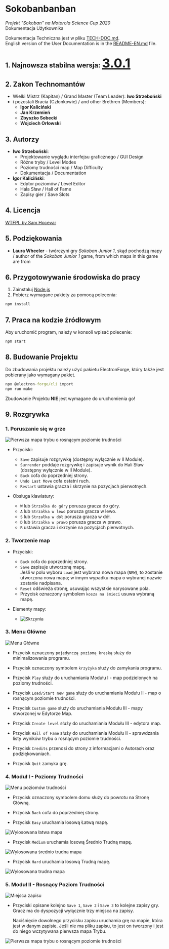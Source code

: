 # Sokobanbanban

*Projekt "Sokoban" na Motorola Science Cup 2020*  
Dokumentacja Użytkownika  

Dokumentacja Techniczna jest w pliku [TECH-DOC.md](./TECH-DOC.md).  
English version of the User Documentation is in the [README-EN.md](./README-EN.md) file.  

## 1. Najnowsza stabilna wersja: <u style="font-size: 2.5rem">3.0.1</u>

## 2. Zakon Technomantów

* Wielki Mistrz (Kapitan) / Grand Master (Team Leader): **Iwo Strzeboński**
* i pozostali Bracia (Członkowie) / and other Brethren (Members):
  * **Igor Kaliciński**
  * **Jan Krzemień**
  * **Zbyszko Sobecki**
  * **Wojciech Orłowski**

## 3. Autorzy

* **Iwo Strzeboński**:
  * Projektowanie wyglądu interfejsu graficznego / GUI Design
  * Różne tryby / Level Modes
  * Poziomy trudności map / Map Difficulty
  * Dokumentacja / Documentation
* **Igor Kaliciński**:
  * Edytor poziomów / Level Editor
  * Hala Sław / Hall of Fame
  * Zapisy gier / Save Slots

## 4. Licencja

[WTFPL by Sam Hocevar](./LICENSE)

## 5. Podziękowania

* **Laura Wheeler** -
twórczyni gry *Sokoban Junior 1*, skąd pochodzą mapy /
author of the *Sokoban Junior 1* game, from which maps in this game are from

## 6. Przygotowywanie środowiska do pracy

1. Zainstaluj [Node.js](https://nodejs.org/en/download/)
2. Pobierz wymagane pakiety za pomocą polecenia:  

```cmd
npm install
```

## 7. Praca na kodzie źródłowym

Aby uruchomić program, należy w konsoli wpisać polecenie:

```cmd
npm start
```

## 8. Budowanie Projektu

Do zbudowania projektu należy użyć pakietu ElectronForge,
który także jest pobierany jako wymagany pakiet.  

```cmd
npx @electron-forge/cli import
npm run make
```

Zbudowanie Projektu **NIE** jest wymagane do uruchomienia go!  

## 9. Rozgrywka

### 1. Poruszanie się w grze

![Pierwsza mapa trybu o rosnącym poziomie trudności](./screenshots/ascending.png)

* Przyciski:
  * `Save` zapisuje rozgrywkę (dostępny wyłącznie w II Module).  
  * `Surrender` poddaje rozgrywkę i zapisuje wynik do Hali Sław
  (dostępny wyłącznie w II Module).  
  * `Back` cofa do poprzedniej strony.  
  * `Undo Last Move` cofa ostatni ruch.  
  * `Restart` ustawia gracza i skrzynie na pozycjach pierwotnych.  

* Obsługa klawiatury:
  * `W` lub `Strzałka do góry` porusza gracza do góry.  
  * `A` lub `Strzałka w lewo` porusza gracza w lewo.  
  * `S` lub `Strzałka w dół` porusza gracza w dół.  
  * `D` lub `Strzałka w prawo` porusza gracza w prawo.  
  * `R` ustawia gracza i skrzynie na pozycjach pierwotnych.  

### 2. Tworzenie map

* Przyciski:  
  * `Back` cofa do poprzedniej strony.  
  * `Save` zapisuje utworzoną mapę.  
  Jeśli w polu wyboru `Load` jest wybrana nowa mapa (`NEW`),
  to zostanie utworzona nowa mapa;
  w innym wypadku mapa o wybranej nazwie zostanie nadpisana.  
  * `Reset` odświeża stronę, usuwając wszystkie narysowane pola.  
  * Przycisk oznaczony symbolem `kosza na śmieci` usuwa wybraną mapę.  

* Elementy mapy:
  * ![Skrzynia](/assets/map_tiles/Crate.col.png)

### 3. Menu Główne

![Menu Główne](./screenshots/index.png)

* Przycisk oznaczony `pojedynczą poziomą kreską`
służy do minimalizowania programu.  

* Przycisk oznaczony symbolem `krzyżyka` służy do zamykania programu.  

* Przycisk `Play` służy do uruchamiania Modułu I -
map podzielonych na poziomy trudności.  

* Przycisk `Load/Start new game` służy do uruchamiania Modułu II -
map o rosnącym poziomie trudności.  

* Przycisk `Custom game` służy do uruchamiania Modułu III -
mapy stworzonej w Edytorze Map.  

* Przycisk `Create level` służy do uruchamiania Modułu III - edytora map.  

* Przycisk `Hall of Fame` służy do uruchamiania Modułu II -
sprawdzania listy wyników trybu o rosnącym poziomie trudności.

* Przycisk `Credits` przenosi do strony z informacjami
o Autorach oraz podziękowaniach.  

* Przycisk `Quit` zamyka grę.  

### 4. Moduł I - Poziomy Trudności

![Menu poziomów trudności](./screenshots/difficulty.png)

* Przycisk oznaczony symbolem domu służy do powrotu na Stronę Główną.  

* Przycisk `Back` cofa do poprzedniej strony.  

* Przycisk `Easy` uruchamia losową Łatwą mapę.  

![Wylosowana łatwa mapa](./screenshots/easy.png)

* Przycisk `Medium` uruchamia losową Średnio Trudną mapę.  

![Wylosowana średnio trudna mapa](./screenshots/medium.png)

* Przycisk `Hard` uruchamia losową Trudną mapę.  

![Wylosowana trudna mapa](./screenshots/hard.png)

### 5. Moduł II - Rosnący Poziom Trudności

![Miejsca zapisu](./screenshots/saves.png)

* Przyciski opisane kolejno `Save 1`, `Save 2` i `Save 3` to kolejne zapisy gry.
Gracz ma do dyspozycji wyłącznie trzy miejsca na zapisy.  

  Naciśnięcie dowolnego przycisku zapisu uruchamia grę na mapie,
  która jest w danym zapisie. Jeśli nie ma pliku zapisu, to jest on tworzony
  i jest do niego wczytywana pierwsza mapa Trybu.  

![Pierwsza mapa trybu o rosnącym poziomie trudności](./screenshots/ascending.png)
